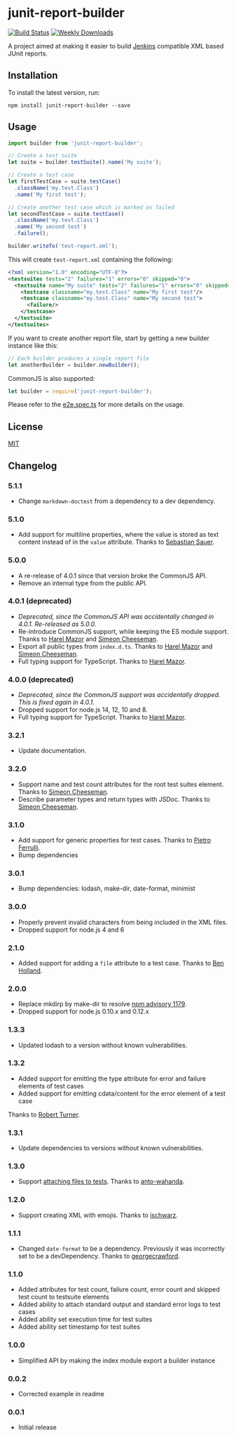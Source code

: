 # junit-report-builder

[![Build Status](https://github.com/davidparsson/junit-report-builder/workflows/CI/badge.svg)](https://github.com/davidparsson/junit-report-builder/actions?query=workflow%3ACI)
[![Weekly Downloads](https://img.shields.io/npm/dw/junit-report-builder.svg)](https://www.npmjs.com/package/junit-report-builder)

A project aimed at making it easier to build [Jenkins](http://jenkins-ci.org/) compatible XML based JUnit reports.

## Installation

To install the latest version, run:

    npm install junit-report-builder --save

## Usage

```JavaScript
import builder from 'junit-report-builder';

// Create a test suite
let suite = builder.testSuite().name('My suite');

// Create a test case
let firstTestCase = suite.testCase()
  .className('my.test.Class')
  .name('My first test');

// Create another test case which is marked as failed
let secondTestCase = suite.testCase()
  .className('my.test.Class')
  .name('My second test')
  .failure();

builder.writeTo('test-report.xml');
```

This will create `test-report.xml` containing the following:

```XML
<?xml version="1.0" encoding="UTF-8"?>
<testsuites tests="2" failures="1" errors="0" skipped="0">
  <testsuite name="My suite" tests="2" failures="1" errors="0" skipped="0">
    <testcase classname="my.test.Class" name="My first test"/>
    <testcase classname="my.test.Class" name="My second test">
      <failure/>
    </testcase>
  </testsuite>
</testsuites>
```

If you want to create another report file, start by getting a new
builder instance like this:

```JavaScript
// Each builder produces a single report file
let anotherBuilder = builder.newBuilder();
```

CommonJS is also supported:

```JavaScript
let builder = require('junit-report-builder');
```

Please refer to the [e2e.spec.ts](spec/e2e.spec.ts) for more details on the usage.

## License

[MIT](LICENSE)

## Changelog

### 5.1.1

-   Change `markdown-doctest` from a dependency to a dev dependency.

### 5.1.0

-   Add support for multiline properties, where the value is stored as text content instead of in the `value` attribute. Thanks to [Sebastian Sauer](https://github.com/sebastian-sauer).

### 5.0.0

-   A re-release of 4.0.1 since that version broke the CommonJS API.
-   Remove an internal type from the public API.

### 4.0.1 (deprecated)

-   _Deprecated, since the CommonJS API was accidentally changed in 4.0.1. Re-released as 5.0.0._
-   Re-introduce CommonJS support, while keeping the ES module support. Thanks to [Harel Mazor](https://github.com/HarelM) and [Simeon Cheeseman](https://github.com/SimeonC).
-   Export all public types from `index.d.ts`. Thanks to [Harel Mazor](https://github.com/HarelM) and [Simeon Cheeseman](https://github.com/SimeonC).
-   Full typing support for TypeScript. Thanks to [Harel Mazor](https://github.com/HarelM).

### 4.0.0 (deprecated)

-   _Deprecated, since the CommonJS support was accidentally dropped. This is fixed again in 4.0.1._
-   Dropped support for node.js 14, 12, 10 and 8.
-   Full typing support for TypeScript. Thanks to [Harel Mazor](https://github.com/HarelM).

### 3.2.1

-   Update documentation.

### 3.2.0

-   Support name and test count attributes for the root test suites element. Thanks to [Simeon Cheeseman](https://github.com/SimeonC).
-   Describe parameter types and return types with JSDoc. Thanks to [Simeon Cheeseman](https://github.com/SimeonC).

### 3.1.0

-   Add support for generic properties for test cases. Thanks to [Pietro Ferrulli](https://github.com/Pi-fe).
-   Bump dependencies

### 3.0.1

-   Bump dependencies: lodash, make-dir, date-format, minimist

### 3.0.0

-   Properly prevent invalid characters from being included in the XML files.
-   Dropped support for node.js 4 and 6

### 2.1.0

-   Added support for adding a `file` attribute to a test case. Thanks to [Ben Holland](https://github.com/hollandben).

### 2.0.0

-   Replace mkdirp by make-dir to resolve [npm advisory 1179](https://www.npmjs.com/advisories/1179).
-   Dropped support for node.js 0.10.x and 0.12.x

### 1.3.3

-   Updated lodash to a version without known vulnerabilities.

### 1.3.2

-   Added support for emitting the type attribute for error and failure elements of test cases
-   Added support for emitting cdata/content for the error element of a test case

Thanks to [Robert Turner](https://github.com/rturner-edjuster).

### 1.3.1

-   Update dependencies to versions without known vulnerabilities.

### 1.3.0

-   Support [attaching files to tests](http://kohsuke.org/2012/03/13/attaching-files-to-junit-tests/). Thanks to [anto-wahanda](https://github.com/anto-wahanda).

### 1.2.0

-   Support creating XML with emojis. Thanks to [ischwarz](https://github.com/ischwarz).

### 1.1.1

-   Changed `date-format` to be a dependency. Previously it was incorrectly set to be a devDependency. Thanks to [georgecrawford](https://github.com/georgecrawford).

### 1.1.0

-   Added attributes for test count, failure count, error count and skipped test count to testsuite elements
-   Added ability to attach standard output and standard error logs to test cases
-   Added ability set execution time for test suites
-   Added ability set timestamp for test suites

### 1.0.0

-   Simplified API by making the index module export a builder instance

### 0.0.2

-   Corrected example in readme

### 0.0.1

-   Initial release
